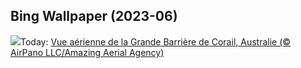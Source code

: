 ## Bing Wallpaper (2023-06)
![](https://www.bing.com/th?id=OHR.ReefAwareness_FR-FR6730128355_UHD.jpg&w=1000)Today: [Vue aérienne de la Grande Barrière de Corail, Australie (© AirPano LLC/Amazing Aerial Agency)](https://www.bing.com/th?id=OHR.ReefAwareness_FR-FR6730128355_UHD.jpg)